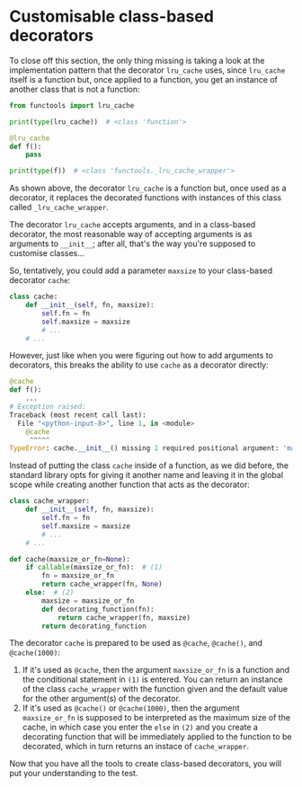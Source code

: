 # Customisable class-based decorators

To close off this section, the only thing missing is taking a look at the implementation pattern that the decorator `lru_cache` uses, since `lru_cache` itself is a function but, once applied to a function, you get an instance of another class that is not a function:

```python
from functools import lru_cache

print(type(lru_cache))  # <class 'function'>

@lru_cache
def f():
    pass

print(type(f))  # <class 'functools._lru_cache_wrapper'>
```

As shown above, the decorator `lru_cache` is a function but, once used as a decorator, it replaces the decorated functions with instances of this class called `_lru_cache_wrapper`.

The decorator `lru_cache` accepts arguments, and in a class-based decorator, the most reasonable way of accepting arguments is as arguments to `__init__`; after all, that's the way you're supposed to customise classes...

So, tentatively, you could add a parameter `maxsize` to your class-based decorator `cache`:

```python
class cache:
    def __init__(self, fn, maxsize):
        self.fn = fn
        self.maxsize = maxsize
        # ...
    # ...
```

However, just like when you were figuring out how to add arguments to decorators, this breaks the ability to use `cache` as a decorator directly:

```python
@cache
def f():
    ...
# Exception raised:
Traceback (most recent call last):
  File "<python-input-8>", line 1, in <module>
    @cache
     ^^^^^
TypeError: cache.__init__() missing 1 required positional argument: 'maxsize'
```

Instead of putting the class `cache` inside of a function, as we did before, the standard library opts for giving it another name and leaving it in the global scope while creating another function that acts as the decorator:

```python
class cache_wrapper:
    def __init__(self, fn, maxsize):
        self.fn = fn
        self.maxsize = maxsize
        # ...
    # ...

def cache(maxsize_or_fn=None):
    if callable(maxsize_or_fn):  # (1)
        fn = maxsize_or_fn
        return cache_wrapper(fn, None)
    else:  # (2)
        maxsize = maxsize_or_fn
        def decorating_function(fn):
            return cache_wrapper(fn, maxsize)
        return decorating_function
```

The decorator `cache` is prepared to be used as `@cache`, `@cache()`, and `@cache(1000)`:

 1. If it's used as `@cache`, then the argument `maxsize_or_fn` is a function and the conditional statement in `(1)` is entered.
 You can return an instance of the class `cache_wrapper` with the function given and the default value for the other argument(s) of the decorator.
 2. If it's used as `@cache()` or `@cache(1000)`, then the argument `maxsize_or_fn` is supposed to be interpreted as the maximum size of the cache, in which case you enter the `else` in `(2)` and you create a decorating function that will be immediately applied to the function to be decorated, which in turn returns an instace of `cache_wrapper`.

Now that you have all the tools to create class-based decorators, you will put your understanding to the test.
